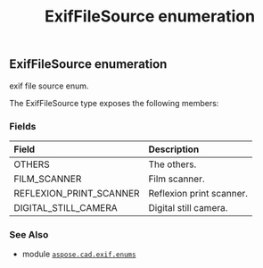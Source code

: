 ﻿---
title: ExifFileSource enumeration
second_title: Aspose.CAD for Python via .NET API References
description: 
type: docs
weight: 60
url: /aspose.cad.exif.enums/exiffilesource/
is_root: false
---

## ExifFileSource enumeration

exif file source enum.



The ExifFileSource type exposes the following members:

### Fields
| Field | Description |
| :- | :- |
| OTHERS | The others. |
| FILM_SCANNER | Film scanner. |
| REFLEXION_PRINT_SCANNER | Reflexion print scanner. |
| DIGITAL_STILL_CAMERA | Digital still camera. |



### See Also
* module [`aspose.cad.exif.enums`](..)
